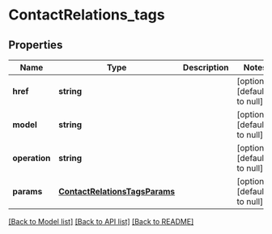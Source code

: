 # ContactRelations_tags

## Properties
Name | Type | Description | Notes
------------ | ------------- | ------------- | -------------
**href** | **string** |  | [optional] [default to null]
**model** | **string** |  | [optional] [default to null]
**operation** | **string** |  | [optional] [default to null]
**params** | [**ContactRelationsTagsParams**](ContactRelationsTagsParams.md) |  | [optional] [default to null]

[[Back to Model list]](../README.md#documentation-for-models) [[Back to API list]](../README.md#documentation-for-api-endpoints) [[Back to README]](../README.md)


